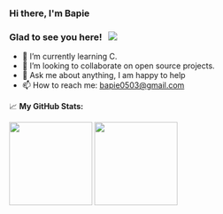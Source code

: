 ### Hi there, I'm Bapie

<!-- [![Twitter Badge](https://img.shields.io/badge/-Twitter-00acee?style=flat-square&logo=Twitter&logoColor=white)](https://twitter.com/JohnSanpe) -->
<!-- [![Telegram Badge](https://img.shields.io/badge/-Telegram-0088cc?style=flat-square&logo=Telegram&logoColor=white)](https://t.me/John_sanpe) -->

### Glad to see you here! &nbsp; ![](https://visitor-badge.glitch.me/badge?page_id=xiaopan24)

<!-- :house: **Talking about Personal Stuffs:** -->

<!-- - 🔭 I’m currently working in repository lightcore. -->
- 🌱 I’m currently learning C.
- 👯 I’m looking to collaborate on open source projects.
- 💬 Ask me about anything, I am happy to help
- 📫 How to reach me: bapie0503@gmail.com


📈 **My GitHub Stats:**

<p>
  <img height="150em" src="https://github-readme-stats.vercel.app/api?username=xiaopan24&show_icons=true&hide_border=true&&count_private=true&include_all_commits=true" />
  <img height="150em" src="https://github-readme-stats.vercel.app/api/top-langs/?username=xiaopan24&exclude_repo=KNN-Image-Classification&show_icons=true&hide_border=true&layout=compact&langs_count=8"/>
</p>
